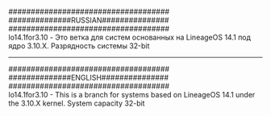 ####################################  
##############RUSSIAN###############  
####################################  
lo14.1for3.10 - Это ветка для систем основанных на LineageOS 14.1 под ядро 3.10.X. Разрядность системы 32-bit

<hr>

####################################  
##############ENGLISH###############  
####################################  
lo14.1for3.10 - This is a branch for systems based on LineageOS 14.1 under the 3.10.X kernel. System capacity 32-bit
